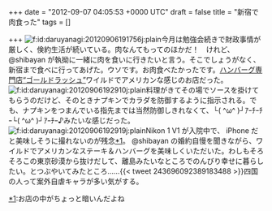 
+++
date = "2012-09-07 04:05:53 +0000 UTC"
draft = false
title = "新宿で肉食った"
tags = []

+++
<img src="http://cdn-ak.f.st-hatena.com/images/fotolife/d/daruyanagi/20120906/20120906191756.jpg" alt="f:id:daruyanagi:20120906191756j:plain" title="f:id:daruyanagi:20120906191756j:plain" class="hatena-fotolife"/>今月は勉強会続きで財政事情が厳しく、倹約生活が続いている。肉なんてもってのほかだ！　けれど、@shibayan が執拗に一緒に肉を食いに行きたいと言う。そこでしょうがなく、新宿まで食べに行ってあげた。ウソです。お肉食べたかったです。<a href="http://www.gold-rush.jp/">ハンバーグ専門店“ゴールドラッシュ”</a>ワイルドでアメリカンな感じのお店だった。<img src="http://cdn-ak.f.st-hatena.com/images/fotolife/d/daruyanagi/20120906/20120906192910.jpg" alt="f:id:daruyanagi:20120906192910j:plain" title="f:id:daruyanagi:20120906192910j:plain" class="hatena-fotolife"/>料理がきてその場でソースを掛けてもらうのだけど、そのときナプキンでカラダを防御するように指示される。でも、ナプキンをつまんでいる指先までは当然防御しきれなくて、└( ^ω^ )┘ｱｰﾁｰﾁｰ└( ^ω^ )┘ｱｰﾁｰ♪みたいな感じだった。<img src="http://cdn-ak.f.st-hatena.com/images/fotolife/d/daruyanagi/20120906/20120906192919.jpg" alt="f:id:daruyanagi:20120906192919j:plain" title="f:id:daruyanagi:20120906192919j:plain" class="hatena-fotolife"/>Nikon 1 V1 が入院中で、 iPhone だと美味しそうに撮れないのが残念<a href="#f1" name="fn1" title="お店の中がちょっと暗いんだよね">*1</a>。 @shibayan の婚約自慢を聞きながら、ワイルドでアメリカンなステーキ＆ハンバーグを美味しくいただいた。わしもそろそろこの東京砂漠から抜けだして、離島みたいなところでのんびり幸せに暮らしたい。とつぶやいてみたところ……{{< tweet 243696092389183488 >}}四国の人って案外自虐キャラが多い気がする。
<div class="footnote">
<a href="#fn1" name="f1" class="footnote-number">*1</a><span class="footnote-delimiter">:</span><span class="footnote-text">お店の中がちょっと暗いんだよね</span>
</div>


